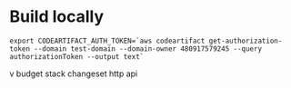 # Build locally
```
export CODEARTIFACT_AUTH_TOKEN=`aws codeartifact get-authorization-token --domain test-domain --domain-owner 480917579245 --query authorizationToken --output text`
```
v
budget
stack changeset
http api
